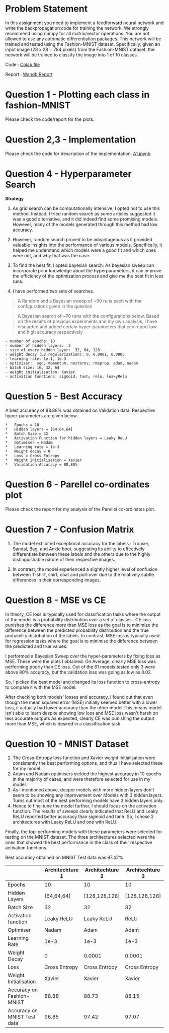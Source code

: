 # Problem Statement
In this assignment you need to implement a feedforward neural network and write the backpropagation code for training the network. We strongly recommend using numpy for all matrix/vector operations. You are not allowed to use any automatic differentiation packages. This network will be trained and
tested using the Fashion-MNIST dataset. Specifically, given an input image (28 x 28 = 784
pixels) from the Fashion-MNIST dataset, the network will be trained to classify the image into 1 of 10 classes.

Code : [Colab file](https://colab.research.google.com/drive/1HEcqh1IquTaSn0VK2-FNe0B-X0b3d_J2#scrollTo=WqY1J3bULCQO&uniqifier=2)

Report : [Wandb Report](https://api.wandb.ai/links/berserank/p00ea7mu)

# Question 1 - Plotting each class in fashion-MNIST

Please check the code/report for the plots.

# Question 2,3 - Implementation

Please check the code for description of the implementation: 
[A1.ipynb](https://github.com/berserank/CS6910/blob/main/CS6910%20-%20Assignment%201/A1.ipynb)

# Question 4 - Hyperparameter Search

**Strategy**

1. As grid search can be computationally intensive, I opted not to use this method. Instead, I tried random search as some articles suggested it was a good alternative, and it did indeed find some promising models. However, many of the models generated through this method had low accuracy. 

2. However, random search proved to be advantageous as it provided valuable insights into the performance of various models. Specifically, it helped me understand which models were a good fit and which ones were not, and why that was the case.

3. To find the best fit, I opted bayesian search. As bayesian sweep can incorporate prior knowledge about the hyperparameters, it can improve the efficiency of the optimization process and give me the best fit in less runs.

4. I have performed two sets of searches.

>A Random and a Bayesian sweep of ~90 runs each with the configurations given in the question

>A Bayesian search of ~70 runs with the configurations below. Based on the results of previous experiments and my own analysis, I have discarded and added certain hyper-parameters that can report low and high accuracy respectively

```
- number of epochs: 10
- number of hidden layers:  3
- size of every hidden layer:  32, 64, 128
- weight decay (L2 regularisation): 0, 0.0001, 0.0005
- learning rate: 1e-1, 1e-3
- optimizer:  sgd, momentum, nesterov, rmsprop, adam, nadam
- batch size: 16, 32, 64
- weight initialisation: Xavier
- activation functions: sigmoid, tanh, relu, leakyRelu

```

# Question 5 - Best Accuracy


A best accuracy of 88.88% was obtained on Validation data. Respective hyper-parameters are given below. 

```
*   Epochs = 10
*   Hidden layers = [64,64,64]
*   Batch Size = 32
*   Activation Function for hidden layers = Leaky ReLU
*   Optimiser = Nadam
*   Learning rate = 1e-3
*   Weight decay = 0
*   Loss = Cross Entropy
*   Weight Initialisation = Xavier
*   Validation Accuracy = 88.88%

```

# Question 6 - Parellel co-ordinates plot

Please check the report for my analysis of the Parellel co-ordinates plot. 


# Question 7 - Confusion Matrix

1. The model exhibited exceptional accuracy for the labels : Trouser, Sandal, Bag, and Ankle boot, suggesting its ability to effectively differentiate between these labels and the others due to the highly distinguishable nature of their respective images.

2. In contrast, the model experienced a slightly higher level of confusion between T-shirt, shirt, coat and pull-over due to the relatively subtle differences in their corresponding images.

# Question 8 - MSE vs CE

In theory, CE loss is typically used for classification tasks where the output of the model is a probability distribution over a set of classes . CE loss punishes the difference more than MSE loss as the goal is to minimize the difference between the predicted probability distribution and the true probability distribution of the labels. In contrast, MSE loss is typically used for regression tasks where the goal is to minimise the difference between the predicted and true values.

I performed a Bayesian Sweep over the hyper-parameters by fixing loss as MSE. These were the plots I obtained. On Average, clearly MSE loss was performing poorly than CE loss. Out of the 61 models tested only 3 were above 80% accuracy, but the validation loss was going as low as 0.02.

So, I picked the best model and changed its loss function to cross-entropy to compare it with the MSE model. 

After checking both models' losses and accuracy, I found out that even though the mean squared error (MSE) initially seemed better with a lower loss, it actually had lower accuracy than the other model.This means model isn't able to learn despite showing low loss and MSE loss wasn't harsh on less accurate outputs
 As expected, clearly CE was punishing the output more than MSE, which is desired in a classification task


# Question 10 - MNIST Dataset

1. The Cross-Entropy loss function and Xavier weight initialisation were consistently the best performing options, and thus I have selected these for my model.
2. Adam and Nadam optimisers yielded the highest accuracy in 10 epochs in the majority of cases, and were therefore selected for use in my model.
3. As I mentioned above, deeper models with more hidden layers don't seem to be showing any improvement over Models with 3 hidden layers. Turns out most of the best performing models have 3 hidden layers only.
4. Hence to fine-tune the model further, I should focus on the activation function. The results of sweeps clearly indicated that ReLU and Leaky ReLU reported better accuracy than sigmoid and tanh. So, I chose 2 architectures with Leaky ReLU and one with ReLU.

Finally, the top-performing models with these parameters were selected for testing on the MNIST dataset. The three architectures selected were the ones that showed the best performance in the class of their respective activation functions.

Best accuracy obtained on MNIST Test data was 97.42%

| | Architechture 1 | Architechture 2 | Architechture 3|
|----------|----------|----------|----------|
| Epochs | 10 | 10 | 10 |
| Hidden Layers | [64,64,64] | [128,128,128] |  [128,128,128]|
| Batch Size | 32 | 32 | 32|
| Activation function | Leaky ReLU |  Leaky ReLU | ReLU |
| Optimiser | Nadam | Adam | Adam |
| Learning Rate | 1e-3 | 1e-3 | 1e-3 |
| Weight Decay | 0 | 0.0001 | 0.0001 |
| Loss | Cross Entropy | Cross Entropy | Cross Entropy |
| Weight Initialisation | Xavier | Xavier | Xavier |
| Accuracy on Fashion-MNIST | 88.88 | 88.73 | 88.15  |
| Accuracy on MNIST Test data| 96.85 | 97.42| 97.07 |






